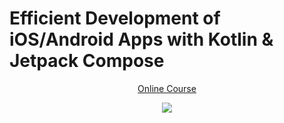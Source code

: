 # Efficient Development of iOS/Android Apps with Kotlin & Jetpack Compose
<p align="center">
  <a href="https://stevdza-san.com/p/compose-multiplatform-ios-android-development-with-kotlin" align="center">Online Course</a>
</p>
<p align="center">
  <img src="https://i.postimg.cc/qvTqkhQy/Compose-Multiplatform-2.jpg" href="https://stevdza-san.com/p/compose-multiplatform-ios-android-development-with-kotlin">
</p>
